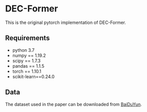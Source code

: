 # DEC-Former

This is the original pytorch implementation of DEC-Former.

## Requirements
- python 3.7
- numpy == 1.19.2
- scipy == 1.7.3
- pandas == 1.1.5
- torch == 1.10.1
- scikit-learn==0.24.0


## Data
The dataset used in the paper can be downloaded from [BaiDuYun](https://pan.baidu.com/s/1jy-IUNTZUUYHNXtx7BpM-w?pwd=y1ef).

